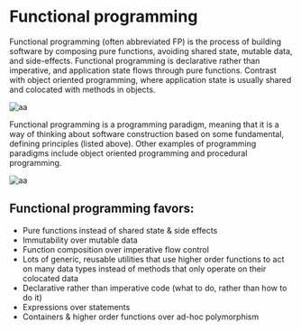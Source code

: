 # Functional programming

Functional programming (often abbreviated FP) is the process of building software by composing pure functions, avoiding shared state, mutable data, and side-effects. Functional programming is declarative rather than imperative, and application state flows through pure functions. Contrast with object oriented programming, where application state is usually shared and colocated with methods in objects.

![aa](https://cdn.lynda.com/course/585272/585272-637491144602766367-16x9.jpg)

Functional programming is a programming paradigm, meaning that it is a way of thinking about software construction based on some fundamental, defining principles (listed above). Other examples of programming paradigms include object oriented programming and procedural programming.

![aa](https://cdn-images-1.medium.com/max/1200/1*fwhU3xa-92GSWXCfUg2PKg.png)



## Functional programming favors:
* Pure functions instead of shared state & side effects
* Immutability over mutable data
* Function composition over imperative flow control
* Lots of generic, reusable utilities that use higher order functions to act on many data types instead of methods that only operate on their colocated data
* Declarative rather than imperative code (what to do, rather than how to do it)
* Expressions over statements
* Containers & higher order functions over ad-hoc polymorphism